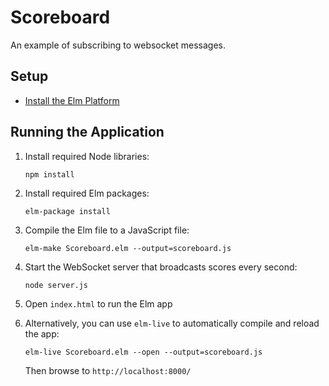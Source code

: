 # Scoreboard

An example of subscribing to websocket messages.

## Setup

- [Install the Elm Platform](https://online.pragmaticstudio.com/courses/integrating-elm/steps/2)

## Running the Application

1. Install required Node libraries:

	```
	npm install
	```

2. Install required Elm packages:

	```
	elm-package install
	```

3. Compile the Elm file to a JavaScript file:

	```
	elm-make Scoreboard.elm --output=scoreboard.js
	```

4. Start the WebSocket server that broadcasts scores every second:

	```
	node server.js
	```

5. Open `index.html` to run the Elm app

6. Alternatively, you can use `elm-live` to automatically compile and reload the app:

	```
	elm-live Scoreboard.elm --open --output=scoreboard.js
	```

	Then browse to `http://localhost:8000/`
	

